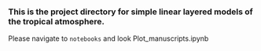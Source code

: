 ### This is the project directory for simple linear layered models of the tropical atmosphere. 
Please navigate to `notebooks` and look Plot_manuscripts.ipynb
